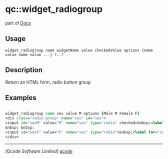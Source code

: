 qc::widget_radiogroup
=====================

part of [Docs](.)

Usage
-----
`
	widget_radiogroup name widgetName value checkedValue options {name value name value ...} ?..?
    `

Description
-----------
Return an HTML form, radio button group

Examples
--------
```tcl

widget_radiogroup name sex value M options {Male M Female F}
<div class="radio-group" name="sex" id="sex">
<input id="sexM" value="M" name="sex" type="radio" checked>&nbsp;<label for="sexM">Male</label>
&nbsp; &nbsp;
<input id="sexF" value="F" name="sex" type="radio">&nbsp;<label for="sexF">Female</label>
</div>

```

----------------------------------
*[Qcode Software Limited] [qcode]*

[qcode]: http://www.qcode.co.uk "Qcode Software"